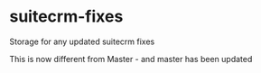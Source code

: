 # suitecrm-fixes
Storage for any updated suitecrm fixes

This is now different from Master - and master has been updated

